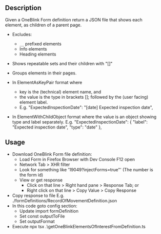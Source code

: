 
 ## Description

Given a OneBlink Form definition return a JSON file that shows each element, as children of a parent page. 

* Excludes:
  - `__` prefixed elements
  - Info elements
  - Heading elements

* Shows repeatable sets and their children with "[]"
* Groups elements in their pages.
* In ElementAsKeyPair format where
  - key is the (technical) element name, and
  - the value is the type in brackets []; followed by the (user facing) element label. 
  - E.g. 
    "ExpectedInspectionDate": "[date] Expected inspection date",

* In ElementWithChildObject format where the value is an object showing type and label separately. E.g.
    "ExpectedInspectionDate": {
      "label": "Expected inspection date",
      "type": "date"
    },

## Usage

* Download OneBlink Form file definition:
  - Load Form in Firefox Browser with Dev Console F12 open
  - Network Tab > XHR filter
  - Look for something like '19049?injectForms=true"' (The number is the form id)
  - View or get response
    + Click on that line > Right hand pane > Response Tab; or
    + Right click on that line > Copy Value > Copy Response
* Copy response to file E.g. ./formDefinitions/RecordOfMovementDefinition.json
* In this code goto config section:
  - Update import formDefinition
  - Set const outputToFile
  - Set outputFormat
* Execute 
    npx tsx .\getOneBlinkElementsOfInterestFromDefinition.ts

